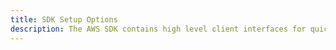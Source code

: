 ```yaml
---
title: SDK Setup Options
description: The AWS SDK contains high level client interfaces for quickly adding common features and functionality to your app. You can also manually add the generated AWS service interfaces for direct interaction if you have custom or advanced requirements.
---
```


<inline-fragment platform="ios" src="~/sdk/configuration/fragments/ios/setup-options.md"></inline-fragment> <inline-fragment platform="android" src="~/sdk/configuration/fragments/android/setup-options.md"></inline-fragment>
